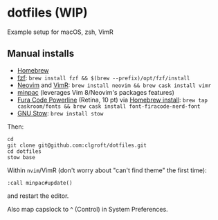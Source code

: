 # dotfiles (WIP)
Example setup for macOS, zsh, VimR

## Manual installs

* [Homebrew](https://brew.sh/)
* [fzf](https://github.com/junegunn/fzf): `brew install fzf && $(brew --prefix)/opt/fzf/install`
* [Neovim](https://neovim.io/) and [VimR](http://vimr.org/):
  `brew install neovim && brew cask install vimr`
* [minpac](https://github.com/k-takata/minpac)
  (leverages Vim 8/Neovim's packages features)
* [Fura Code Powerline](https://nerdfonts.com/) (Retina, 10 pt)
  via [Homebrew install](https://github.com/ryanoasis/nerd-fonts#option-4-homebrew-fonts):
  `brew tap caskroom/fonts && brew cask install font-firacode-nerd-font`
* [GNU Stow](https://www.gnu.org/software/stow/): `brew install stow`

Then:
```
cd
git clone git@github.com:clgroft/dotfiles.git
cd dotfiles
stow base
```
Within `nvim`/VimR (don't worry about "can't find theme" the first time):
```
:call minpac#update()
```
and restart the editor.

Also map capslock to ^ (Control) in System Preferences.

